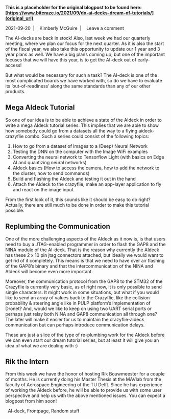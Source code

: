 **This is a placeholder for the original blogpost to be found here: [https://www.bitcraze.io/2021/09/do-ai-decks-dream-of-tutorials/](original_url)**

2021-09-20 
 | 
 
Kimberly McGuire 
 | 
 
Leave a comment

The AI-decks are back in stock! Also, last week we had our quarterly meeting, where we plan our focus for the next quarter. As it is also the start of the fiscal year, we also take this opportunity to update our 1 year and 3 year plans as well. We have a big plans coming up, but one of the important focuses that we will have this year, is to get the AI-deck out of early-access!

But what would be necessary for such a task? The AI-deck is one of the most complicated boards we have worked with, so do we have to evaluate its ‘out-of-readiness’ along the same standards than any of our other products.

Mega AIdeck Tutorial
--------------------

So one of our idea is to be able to achieve a state of the AIdeck in order to write a mega AIdeck tutorial series. This implies that we are able to show how somebody could go from a datasets all the way to a flying aideck-crazyflie combo. Such a series could consist of the following topics:

1. How to go from a dataset of images to a (Deep) Neural Network
2. Testing the DNN on the computer with the Image WiFi examples
3. Converting the neural network to Tensorflow Light (with basics on Edge AI and quantizing neural networks)
4. AIdeck basics (How to access the camera, how to add the network to the cluster, how to send commands)
5. Build and flashing the AIdeck and testing it out in the hand
6. Attach the AIdeck to the crazyflie, make an app-layer application to fly and react on the image input.

From the first look of it, this sounds like it should be easy to do right? Actually, there are still much to be done in order to make this tutorial possible.

Replumbing the Communication
----------------------------

One of the more challenging aspects of the AIdeck as it now is, is that users need to buy a JTAG-enabled programmer in order to flash the GAP8 and the NINA module of the AI-deck. That is the reason why currently the AIdeck has these 2 x 10 pin jtag connectors attached, but ideally we would want to get rid of it completely. This means is that we need to have over air flashing of the GAP8’s binary and that the intercommunication of the NINA and AIdeck will become even more important.

Moreover, the communication protocol from the GAP8 to the STM32 of the Crazyflie is currently very basic, as of right now, it is only possible to send single characters. It might work in some situations, but what if you would like to send an array of values back to the Crazyflie, like the collision probability & steering angle like in PULP platform’s implementation of Dronet? And, would we like to keep on using two UART serial ports or perhaps just relay both NINA and GAP8 communication all through one? The later will make it easier for us to maintain the crazyflie-aideck communication but can perhaps introduce communication delays.

These are just a slice of the type of re-plumbing work for the AIdeck before we can even start our dream tutorial series, but at least it will give you an idea of what we are dealing with :)

Rik the Intern
--------------

From this week we have the honor of hosting Rik Bouwmeester for a couple of months. He is currently doing his Master Thesis at the MAVlab from the faculty of Aerospace Engineering of the TU Delft. Since he has experience of working the AIdeck before, he will be able to provide us with some user perspective and help us with the above mentioned issues. You can expect a blogpost from him soon!

 
AI-deck, Frontpage, Random stuff